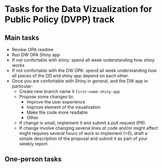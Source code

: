 
# Tasks for the Data Vizualization for Public Policy (DVPP) track

## Main tasks

- Review OPA readme  
- Run DW OPA Shiny app  
- If not confortable with shiny: spend all week understanding how shiny works
- If not confortable with the DW OPA: spend all week understanding how all pieces of the DD and shiny app depend on each other.
- Once you are confortable with Shiny in general, and the DW app in particular:
  - Create new branch name it `first-name-shiny-app`  
  - Propose some changes to:
    - Improve the user experience
    - Improve element of the visualization
    - Make the code more readable  
    - Other.   
  - If change is small, implement it and submit a pull request (PR).
  - If change involve changing several lines of code and/or might affect might requires several hours of work to implement (>5), draft a simple description of the proposal and submit it as part of your weekly report.  



## One-person tasks
